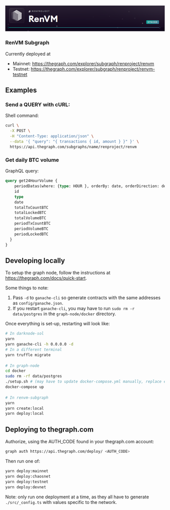 ![Subgraph](./subgraph.png)

### RenVM Subgraph

Currently deployed at
* Mainnet: https://thegraph.com/explorer/subgraph/renproject/renvm
* Testnet: https://thegraph.com/explorer/subgraph/renproject/renvm-testnet

## Examples

### Send a QUERY with cURL:

Shell command:

```sh
curl \
  -X POST \
  -H "Content-Type: application/json" \
  --data '{ "query": "{ transactions { id, amount } }" }' \
  https://api.thegraph.com/subgraphs/name/renproject/renvm
```

### Get daily BTC volume

GraphQL query:

```graphql
query get24HourVolume {
    periodDatas(where: {type: HOUR }, orderBy: date, orderDirection: desc, first: 24) {
    id
    type
    date
    totalTxCountBTC
    totalLockedBTC
    totalVolumeBTC
    periodTxCountBTC
    periodVolumeBTC
    periodLockedBTC
  }
}
```

## Developing locally

To setup the graph node, follow the instructions at <https://thegraph.com/docs/quick-start>.

Some things to note:
1. Pass `-d` to `ganache-cli` so generate contracts with the same addresses as `config/ganache.json`.
2. If you restart `ganache-cli`, you may have to run `sudo rm -r data/postgres` in the `graph-node/docker` directory.

Once everything is set-up, restarting will look like:

```sh
# In darknode-sol
yarn
yarn ganache-cli -h 0.0.0.0 -d
# In a different terminal
yarn truffle migrate

# In graph-node
cd docker
sudo rm -rf data/postgres
./setup.sh # (may have to update docker-compose.yml manually, replace ethereum address with `host.docker.internal` or correct IP)
docker-compose up

# In renvm-subgraph
yarn
yarn create:local
yarn deploy:local
```

## Deploying to thegraph.com

Authorize, using the AUTH_CODE found in your thegraph.com account:

```sh
graph auth https://api.thegraph.com/deploy/ <AUTH_CODE>
```

Then run one of:

```sh
yarn deploy:mainnet
yarn deploy:chaosnet
yarn deploy:testnet
yarn deploy:devnet
```

Note: only run one deployment at a time, as they all have to generate `./src/_config.ts` with values specific to the network.
